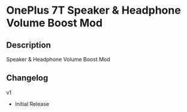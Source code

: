 # **OnePlus 7T Speaker & Headphone Volume Boost Mod**

## Description

Speaker & Headphone Volume Boost Mod

## Changelog

v1

- Initial Release

